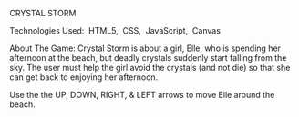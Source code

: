 CRYSTAL STORM


Technologies Used: 
HTML5,  CSS,  JavaScript,  Canvas


About The Game:
Crystal Storm is about a girl, Elle, who is spending her afternoon at the beach, but deadly crystals suddenly start falling from the sky. 
The user must help the girl avoid the crystals (and not die) so that she can get back to enjoying her afternoon.


Use the the UP, DOWN, RIGHT, & LEFT arrows to move Elle around the beach.
